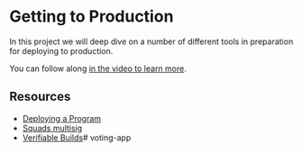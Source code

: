 # Getting to Production

In this project we will deep dive on a number of different tools in preparation for deploying to production.

You can follow along [in the video to learn more](https://www.youtube.com/watch?v=HOdYZSe1uhE&t=24025s).

## Resources

- [Deploying a Program](https://solana.com/docs/programs/deploying)
- [Squads multisig](https://app.squads.so/create-squad)
- [Verifiable Builds](https://github.com/otter-sec/solana-verifiable-build)# voting-app
